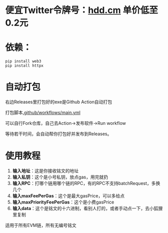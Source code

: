 # 便宜Twitter令牌号：[hdd.cm](https://hdd.cm/)  单价低至0.2元

# 依赖：
```
pip install web3
pip install httpx
```


# 自动打包
右边Releases里打包好的exe是Github Action自动打包

打包脚本[.github/workflows/main.yml](.github/workflows/main.yml)

可以自行Fork仓库，自己去Action→发布软件→Run workflow

等待若干时间，会自动帮你打包好并发布到Releases。


# 使用教程

1. **输入地址**：这是你接收铭文的地址
2. **输入私钥**：这个是小号私钥，放点gas，用完就扔
3. **输入RPC**：打哪个链用哪个链的RPC，有的RPC不支持batchRequest，多换几个
4. **输入maxFeePerGas**：这个是最大gasPrice，可以多给点
5. **输入maxPriorityFeePerGas**：这个是小费gasPrice
6. **输入data**：这个是铭文的十六进制，看别人打的，或者手动点一下，去小狐狸里复制


适用于所有EVM链，所有无编号铭文
